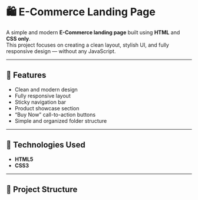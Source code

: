 # 🛍️ E-Commerce Landing Page

A simple and modern **E-Commerce landing page** built using **HTML** and **CSS only**.  
This project focuses on creating a clean layout, stylish UI, and fully responsive design — without any JavaScript.

---

## 🎨 Features
- Clean and modern design  
- Fully responsive layout  
- Sticky navigation bar  
- Product showcase section  
- “Buy Now” call-to-action buttons  
- Simple and organized folder structure  

---

## 🧰 Technologies Used
- **HTML5**
- **CSS3**

---

## 📂 Project Structure
